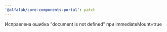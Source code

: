 ```yaml
---
'@alfalab/core-components-portal': patch
---
```


Исправлена ошибка "document is not defined" при immediateMount=true
